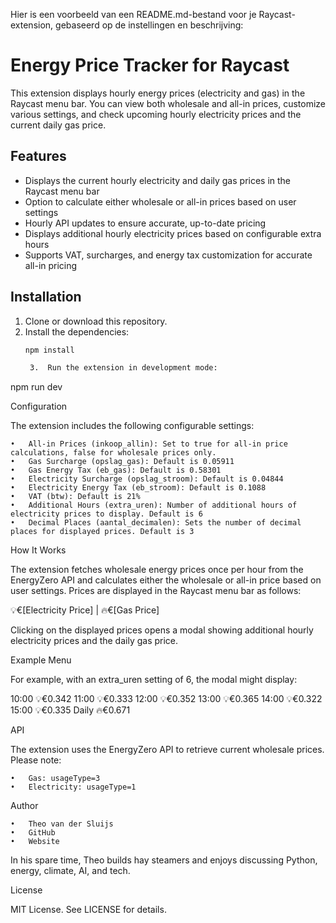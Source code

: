 Hier is een voorbeeld van een README.md-bestand voor je Raycast-extension, gebaseerd op de instellingen en beschrijving:

# Energy Price Tracker for Raycast

This extension displays hourly energy prices (electricity and gas) in the Raycast menu bar. You can view both wholesale and all-in prices, customize various settings, and check upcoming hourly electricity prices and the current daily gas price.

## Features

- Displays the current hourly electricity and daily gas prices in the Raycast menu bar
- Option to calculate either wholesale or all-in prices based on user settings
- Hourly API updates to ensure accurate, up-to-date pricing
- Displays additional hourly electricity prices based on configurable extra hours
- Supports VAT, surcharges, and energy tax customization for accurate all-in pricing

## Installation

1. Clone or download this repository.
2. Install the dependencies:
   ```bash
   npm install

	3.	Run the extension in development mode:

npm run dev



Configuration

The extension includes the following configurable settings:

	•	All-in Prices (inkoop_allin): Set to true for all-in price calculations, false for wholesale prices only.
	•	Gas Surcharge (opslag_gas): Default is 0.05911
	•	Gas Energy Tax (eb_gas): Default is 0.58301
	•	Electricity Surcharge (opslag_stroom): Default is 0.04844
	•	Electricity Energy Tax (eb_stroom): Default is 0.1088
	•	VAT (btw): Default is 21%
	•	Additional Hours (extra_uren): Number of additional hours of electricity prices to display. Default is 6
	•	Decimal Places (aantal_decimalen): Sets the number of decimal places for displayed prices. Default is 3

How It Works

The extension fetches wholesale energy prices once per hour from the EnergyZero API and calculates either the wholesale or all-in price based on user settings. Prices are displayed in the Raycast menu bar as follows:

💡€[Electricity Price] | 🔥€[Gas Price]

Clicking on the displayed prices opens a modal showing additional hourly electricity prices and the daily gas price.

Example Menu

For example, with an extra_uren setting of 6, the modal might display:

10:00  💡€0.342
11:00  💡€0.333
12:00  💡€0.352
13:00  💡€0.365
14:00  💡€0.322
15:00  💡€0.335
Daily  🔥€0.671

API

The extension uses the EnergyZero API to retrieve current wholesale prices. Please note:

	•	Gas: usageType=3
	•	Electricity: usageType=1

Author

	•	Theo van der Sluijs
	•	GitHub
	•	Website

In his spare time, Theo builds hay steamers and enjoys discussing Python, energy, climate, AI, and tech.

License

MIT License. See LICENSE for details.

